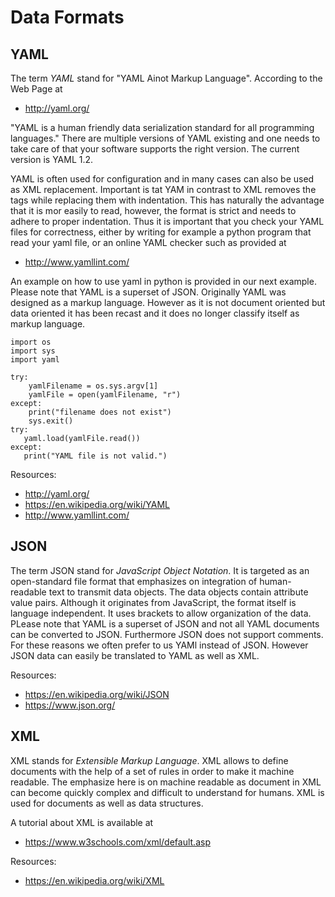 # Data Formats

## YAML

The term *YAML* stand for "YAML Ainot Markup Language". According to the
Web Page at

* <http://yaml.org/>

"YAML is a human friendly data serialization standard for all
programming languages." There are multiple versions of YAML existing and
one needs to take care of that your software supports the right version.
The current version is YAML 1.2.

YAML is often used for configuration and in many cases can also be used
as XML replacement. Important is tat YAM in contrast to XML removes the
tags while replacing them with indentation. This has naturally the
advantage that it is mor easily to read, however, the format is strict
and needs to adhere to proper indentation. Thus it is important that you
check your YAML files for correctness, either by writing for example a
python program that read your yaml file, or an online YAML checker such
as provided at

* <http://www.yamllint.com/>

An example on how to use yaml in python is provided in our next example.
Please note that YAML is a superset of JSON. Originally YAML was
designed as a markup language. However as it is not document oriented
but data oriented it has been recast and it does no longer classify
itself as markup language.

    import os
    import sys
    import yaml

    try:
        yamlFilename = os.sys.argv[1]
        yamlFile = open(yamlFilename, "r")
    except:
        print("filename does not exist")
        sys.exit()
    try:
       yaml.load(yamlFile.read())
    except:
       print("YAML file is not valid.")

Resources:

* <http://yaml.org/>
* <https://en.wikipedia.org/wiki/YAML>
* <http://www.yamllint.com/>

## JSON

The term JSON stand for *JavaScript Object Notation*. It is targeted as
an open-standard file format that emphasizes on integration of
human-readable text to transmit data objects. The data objects contain
attribute value pairs. Although it originates from JavaScript, the
format itself is language independent. It uses brackets to allow
organization of the data. PLease note that YAML is a superset of JSON
and not all YAML documents can be converted to JSON. Furthermore JSON
does not support comments. For these reasons we often prefer to us YAMl
instead of JSON. However JSON data can easily be translated to YAML as
well as XML.

Resources:

* <https://en.wikipedia.org/wiki/JSON>
* <https://www.json.org/>

XML
---

XML stands for *Extensible Markup Language*. XML allows to define
documents with the help of a set of rules in order to make it machine
readable. The emphasize here is on machine readable as document in XML
can become quickly complex and difficult to understand for humans. XML is
used for documents as well as data structures.

A tutorial about XML is available at

* <https://www.w3schools.com/xml/default.asp>

Resources:

* <https://en.wikipedia.org/wiki/XML>
